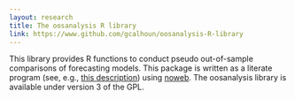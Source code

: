 ```yaml
---
layout: research
title: The oosanalysis R library
link: https://www.github.com/gcalhoun/oosanalysis-R-library
---
```

This library provides R functions to conduct pseudo out-of-sample
comparisons of forecasting models.  This package is written as a
literate program (see, e.g., [this
description](http://vasc.ri.cmu.edu/old_help/Programming/Literate/literate.html))
using [noweb](http://www.cs.tufts.edu/~nr/noweb/). The oosanalysis
library is available under version 3 of the GPL.


<!--  LocalWords:  cvitem dbframe SQL DBI noweb rw tord backend noweb's totex
 -->
<!--  LocalWords:  GPL oosanalysis
 -->
